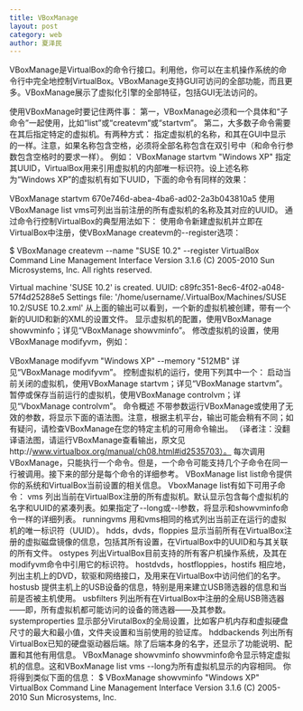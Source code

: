 ```yaml
---
title: VBoxManage
layout: post
category: web
author: 夏泽民
---
```

VBoxManage是VirtualBox的命令行接口。利用他，你可以在主机操作系统的命令行中完全地控制VirtualBox。VBoxManage支持GUI可访问的全部功能，而且更多。VBoxManage展示了虚拟化引擎的全部特征，包括GUI无法访问的。
<!-- more -->
使用VBoxManage时要记住两件事：
第一，VBoxManage必须和一个具体和“子命令”一起使用，比如“list”或“createvm“或“startvm”。
第二，大多数子命令需要在其后指定特定的虚拟机。有两种方式：
指定虚拟机的名称，和其在GUI中显示的一样。注意，如果名称包含空格，必须将全部名称包含在双引号中（和命令行参数包含空格时的要求一样）。
例如：
VBoxManage startvm "Windows XP"
指定其UUID，VirtualBox用来引用虚拟机的内部唯一标识符。设上述名称为“Windows XP”的虚拟机有如下UUID，下面的命令有同样的效果：
 
VBoxManage startvm 670e746d-abea-4ba6-ad02-2a3b043810a5
使用VBoxManage list vms可列出当前注册的所有虚拟机的名称及其对应的UUID。
通过命令行控制VirtualBox的典型用法如下：
使用命令新建虚拟机并立即在VirtualBox中注册，使VBoxManage createvm的--register选项：
 
$ VBoxManage createvm --name "SUSE 10.2" --register
VirtualBox Command Line Management Interface Version 3.1.6
(C) 2005-2010 Sun Microsystems, Inc.
All rights reserved.
 
Virtual machine 'SUSE 10.2' is created.
UUID: c89fc351-8ec6-4f02-a048-57f4d25288e5
Settings file: '/home/username/.VirtualBox/Machines/SUSE 10.2/SUSE 10.2.xml'
从上面的输出可以看到，一个新的虚拟机被创建，带有一个新的UUID和新的XML的设置文件。
显示虚拟机的配置，使用VBoxManage showvminfo；详见“VBoxManage showvminfo”。
修改虚拟机的设置，使用VBoxManage modifyvm，例如：
 
VBoxManage modifyvm "Windows XP" --memory "512MB"
详见“VBoxManage modifyvm”。
控制虚拟机的运行，使用下列其中一个：
启动当前关闭的虚拟机，使用VBoxManage startvm；详见“VBoxManage startvm”。
暂停或保存当前运行的虚拟机，使用VBoxManage controlvm；详见“VboxManage controlvm”。
命令概述
不带参数运行VBoxManage或使用了无效的参数，将显示下面的语法图。注意，根据主机平台，输出可能会稍有不同；如有疑问，请检查VBoxManage在您的特定主机的可用命令输出。
（译者注：没翻译语法图，请运行VBoxManage查看输出，原文见http://www.virtualbox.org/manual/ch08.html#id2535703）。
每次调用VBoxManage，只能执行一个命令。但是，一个命令可能支持几个子命令在同一行被调用。接下来的部分是每个命令的详细参考。
VBoxManage list
list命令提供你的系统和VirtualBox当前设置的相关信息。
VboxManage list有如下可用子命令：
vms 列出当前在VirtualBox注册的所有虚拟机。默认显示包含每个虚拟机的名字和UUID的紧凑列表。如果指定了--long或--l参数，将显示和showvminfo命令一样的详细列表。
runningvms 用和vms相同的格式列出当前正在运行的虚拟机的唯一标识符（UUID）。
hdds，dvds，floppies 显示当前所有在VirtualBox注册的虚拟磁盘镜像的信息，包括其所有设置，在VirtualBox中的UUID和与其关联的所有文件。
ostypes 列出VirtualBox目前支持的所有客户机操作系统，及其在modifyvm命令中引用它的标识符。
hostdvds，hostfloppies，hostifs 相应地，列出主机上的DVD，软驱和网络接口，及用来在VirtualBox中访问他们的名字。
hostusb 提供主机上的USB设备的信息，特别是用来建立USB筛选器的信息和当前是否被主机使用。
usbfilters 列出所有在VirtualBox中注册的全局USB筛选器——即，所有虚拟机都可能访问的设备的筛选器——及其参数。
systemproperties 显示部分VirutalBox的全局设置，比如客户机内存和虚拟硬盘尺寸的最大和最小值，文件夹设置和当前使用的验证库。
hddbackends 列出所有VirtualBox已知的硬盘驱动器后端。除了后端本身的名字，还显示了功能说明、配置和其他有用信息。
VBoxManage showvminfo
showvminfo命令显示特定虚拟机的信息。这和VBoxManage list vms --long为所有虚拟机显示的内容相同。
你将得到类似下面的信息：
$ VBoxManage showvminfo "Windows XP"
VirtualBox Command Line Management Interface Version 3.1.6
(C) 2005-2010 Sun Microsystems, Inc.
